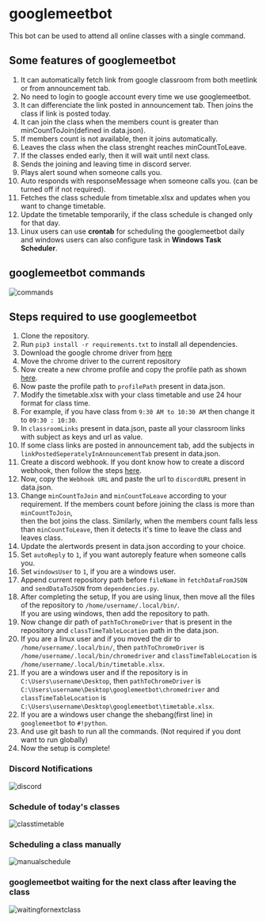 # googlemeetbot
This bot can be used to attend all online classes with a single command. 

## Some features of googlemeetbot  

1. It can automatically fetch link from google classroom from both meetlink or from announcement tab.
2. No need to login to google account every time we use googlemeetbot.
3. It can differenciate the link posted in announcement tab. Then joins the class if link is posted today. 
4. It can join the class when the members count is greater than minCountToJoin(defined in data.json). 
5. If members count is not available, then it joins automatically.
6. Leaves the class when the class strenght reaches minCountToLeave.
7. If the classes ended early, then it will wait until next class.
8. Sends the joining and leaving time in discord server.
9. Plays alert sound when someone calls you.
10. Auto responds with responseMessage when someone calls you. (can be turned off if not required).
11. Fetches the class schedule from timetable.xlsx and updates when you want to change timetable.
12. Update the timetable temporarily, if the class schedule is changed only for that day.
13. Linux users can use **crontab** for scheduling the googlemeetbot daily and windows users can also configure task in **Windows Task Scheduler**.

## googlemeetbot commands
![commands](https://github.com/koteshrv/googlemeetbot/blob/main/images/3.png)

## Steps required to use googlemeetbot
   
1. Clone the repository.
2. Run `pip3 install -r requirements.txt` to install all dependencies.
3. Download the google chrome driver from [here](https://sites.google.com/a/chromium.org/chromedriver/downloads)
4. Move the chrome driver to the current repository
5. Now create a new chrome profile and copy the profile path as shown [here](https://stackoverflow.com/questions/52394408/how-to-use-chrome-profile-in-selenium-webdriver-python-3#answer-61336851).
6. Now paste the profile path to `profilePath` present in data.json.
7. Modify the timetable.xlsx with your class timetable and use 24 hour format for class time.
8. For example, if you have class from `9:30 AM to 10:30 AM` then change it to `09:30 : 10:30`. 
9. In `classroomLinks` present in data.json, paste all your classroom links with subject as keys and url as value.
10. If some class links are posted in announcement tab, add the subjects in `linkPostedSeperatelyInAnnouncementTab` present in data.json.
11. Create a discord webhook. If you dont know how to create a discord webhook, then follow the steps [here](https://support.discord.com/hc/en-us/articles/228383668-Intro-to-Webhooks).
12. Now, copy the `Webhook URL` and paste the url to `discordURL` present in data.json.
13. Change `minCountToJoin` and `minCountToLeave` according to your requirement. If the members count before joining the class is more than `minCountToJoin`,  
    then the bot joins the class. Similarly, when the members count falls less than `minCountToLeave`, then it detects it's time to leave the class and leaves 
    class.
12. Update the alertwords present in data.json according to your choice.
13. Set `autoReply` to `1`, if you want autoreply feature when someone calls you.
14. Set `windowsUser` to `1`, if you are a windows user.
15. Append current repository path before `fileName` in `fetchDataFromJSON` and `sendDataToJSON` from `dependencies.py`.
16. After completing the setup, If you are using linux, then move all the files of the repository to `/home/username/.local/bin/`.  
    If you are using windows, then add the repository to path.
15. Now change dir path of `pathToChromeDriver` that is present in the repository and `classTimeTableLocation` path in the data.json.  
16. If you are a linux user and if you moved the dir to `/home/username/.local/bin/`, then `pathToChromeDriver` is `/home/username/.local/bin/chromedriver` and `classTimeTableLocation` is `/home/username/.local/bin/timetable.xlsx`.  
17. If you are a windows user and if the repository is in `C:\Users\username\Desktop`, then `pathToChromeDriver` is  `C:\Users\username\Desktop\googlemeetbot\chromedriver` and `classTimeTableLocation` is `C:\Users\username\Desktop\googlemeetbot\timetable.xlsx`.  
18. If you are a windows user change the shebang(first line) in `googlemeetbot` to `#!python`.
19. And use git bash to run all the commands. (Not required if you dont want to run globally)
20. Now the setup is complete!

### Discord Notifications
![discord](https://github.com/koteshrv/googlemeetbot/blob/main/images/7.png)  

### Schedule of today's classes  
![classtimetable](https://github.com/koteshrv/googlemeetbot/blob/main/images/5.png)  

### Scheduling a class manually
![manualschedule](https://github.com/koteshrv/googlemeetbot/blob/main/images/6.png)  

### googlemeetbot waiting for the next class after leaving the class
![waitingfornextclass](https://github.com/koteshrv/googlemeetbot/blob/main/images/1.png)  



